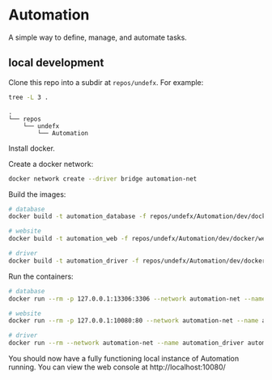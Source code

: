 # Automation

A simple way to define, manage, and automate tasks.

## local development

Clone this repo into a subdir at `repos/undefx`. For example:

```sh
tree -L 3 .
```

```
.
└── repos
    └── undefx
        └── Automation

```

Install docker.

Create a docker network:

```sh
docker network create --driver bridge automation-net
```

Build the images:

```sh
# database
docker build -t automation_database -f repos/undefx/Automation/dev/docker/database/Dockerfile .

# website
docker build -t automation_web -f repos/undefx/Automation/dev/docker/web/Dockerfile .

# driver
docker build -t automation_driver -f repos/undefx/Automation/dev/docker/driver/Dockerfile .
```

Run the containers:

```sh
# database
docker run --rm -p 127.0.0.1:13306:3306 --network automation-net --name automation_database automation_database

# website
docker run --rm -p 127.0.0.1:10080:80 --network automation-net --name automation_web automation_web

# driver
docker run --rm --network automation-net --name automation_driver automation_driver
```

You should now have a fully functioning local instance of Automation running.
You can view the web console at http://localhost:10080/
